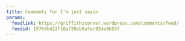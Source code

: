 ```yaml
---
title: Comments for I'm just sayin
params:
  feedlink: https://griffithscorner.wordpress.com/comments/feed/
  feedid: 15764b422f10a720cb9afec924a9b53f
---
```

